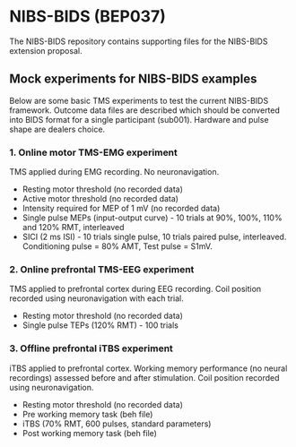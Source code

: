# NIBS-BIDS (BEP037)

The NIBS-BIDS repository contains supporting files for the NIBS-BIDS extension proposal.

## Mock experiments for NIBS-BIDS examples

Below are some basic TMS experiments to test the current NIBS-BIDS framework.
Outcome data files are described which should be converted into BIDS format
for a single participant (sub001). Hardware and pulse shape are dealers choice.

### 1. Online motor TMS-EMG experiment
TMS applied during EMG recording. No neuronavigation.

* Resting motor threshold (no recorded data) 
* Active motor threshold (no recorded data)
* Intensity required for MEP of 1 mV (no recorded data)
* Single pulse MEPs (input-output curve) - 10 trials at 90%, 100%, 110% and 120% RMT, interleaved
* SICI (2 ms ISI) - 10 trials single pulse, 10 trials paired pulse, interleaved. Conditioning pulse = 80% AMT, Test pulse = S1mV.

### 2. Online prefrontal TMS-EEG experiment
TMS applied to prefrontal cortex during EEG recording. Coil position recorded using neuronavigation
with each trial. 

* Resting motor threshold (no recorded data) 
* Single pulse TEPs (120% RMT) - 100 trials

### 3. Offline prefrontal iTBS experiment
iTBS applied to prefrontal cortex. Working memory performance (no neural recordings)
assessed before and after stimulation. Coil position recorded using neuronavigation.

* Resting motor threshold (no recorded data) 
* Pre working memory task (beh file)
* iTBS (70% RMT, 600 pulses, standard parameters)
* Post working memory task (beh file)